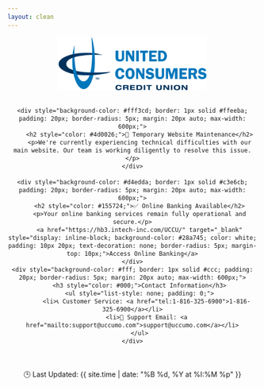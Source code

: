```yaml
---
layout: clean
---
```


<div style="text-align: center;">
    <img src="media/image.png" alt="UCCUMO Logo" style="max-width: 300px; margin-bottom: 15px;">
    

    <div style="background-color: #fff3cd; border: 1px solid #ffeeba; padding: 20px; border-radius: 5px; margin: 20px auto; max-width: 600px;">
        <h2 style="color: #4d0026;">🔧 Temporary Website Maintenance</h2>
        <p>We're currently experiencing technical difficulties with our main website. Our team is working diligently to resolve this issue.</p>
    </div>

    <div style="background-color: #d4edda; border: 1px solid #c3e6cb; padding: 20px; border-radius: 5px; margin: 20px auto; max-width: 600px;">
        <h2 style="color: #155724;">✅ Online Banking Available</h2>
        <p>Your online banking services remain fully operational and secure.</p>
        <a href="https://hb3.intech-inc.com/UCCU/" target="_blank" style="display: inline-block; background-color: #28a745; color: white; padding: 10px 20px; text-decoration: none; border-radius: 5px; margin-top: 10px;">Access Online Banking</a>
    </div>
    <div style="background-color: #fff; border: 1px solid #ccc; padding: 20px; border-radius: 5px; margin: 20px auto; max-width: 600px;">
        <h3 style="color: #000;">Contact Information</h3>
        <ul style="list-style: none; padding: 0;">
            <li>📞 Customer Service: <a href="tel:1-816-325-6900">1-816-325-6900</a></li>
            <li>📧 Support Email: <a href="mailto:support@uccumo.com">support@uccumo.com</a></li>
        </ul>
    </div>
</div>
<div style="text-align: center; margin: 50px 0;"> 
    <ul style="list-style: none; padding: 0;">
        <li>🕒 Last Updated: {{ site.time | date: "%B %d, %Y at %I:%M %p" }}</li>
    </ul>
</div>